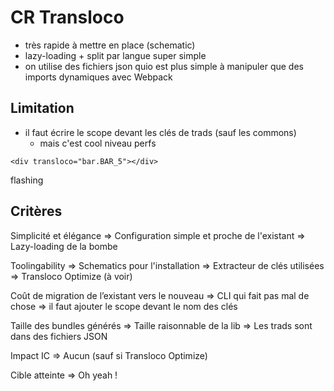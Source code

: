# CR Transloco

* très rapide à mettre en place (schematic)
* lazy-loading + split par langue super simple
* on utilise des fichiers json quio est plus simple à manipuler que des imports dynamiques avec Webpack

## Limitation

* il faut écrire le scope devant les clés de trads (sauf les commons)
  * mais c'est cool niveau perfs

`<div transloco="bar.BAR_5"></div>`

flashing

## Critères

Simplicité et élégance
=> Configuration simple et proche de l'existant
=> Lazy-loading de la bombe

Toolingability
=> Schematics pour l'installation
=> Extracteur de clés utilisées
=> Transloco Optimize (à voir)

Coût de migration de l’existant vers le nouveau
=> CLI qui fait pas mal de chose
=> il faut ajouter le scope devant le nom des clés

Taille des bundles générés
=> Taille raisonnable de la lib
=> Les trads sont dans des fichiers JSON

Impact IC
=> Aucun (sauf si Transloco Optimize)

Cible atteinte
=> Oh yeah !
